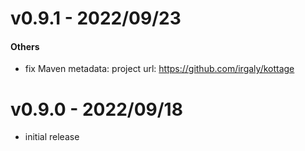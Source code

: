 # v0.9.1 - 2022/09/23

#### Others

* fix Maven metadata: project url: https://github.com/irgaly/kottage

# v0.9.0 - 2022/09/18

* initial release
